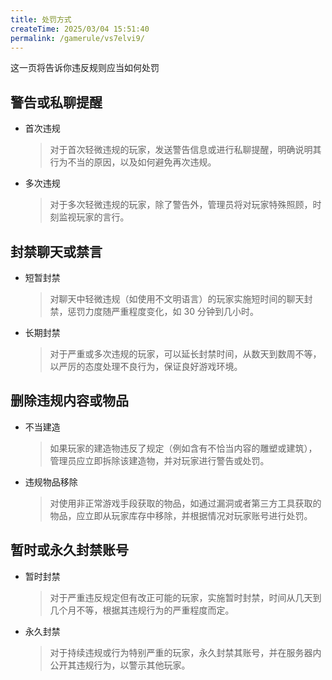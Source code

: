 ```yaml
---
title: 处罚方式
createTime: 2025/03/04 15:51:40
permalink: /gamerule/vs7elvi9/
---
```

这一页将告诉你违反规则应当如何处罚

## 警告或私聊提醒

- 首次违规
  > 对于首次轻微违规的玩家，发送警告信息或进行私聊提醒，明确说明其行为不当的原因，以及如何避免再次违规。
- 多次违规
  > 对于多次轻微违规的玩家，除了警告外，管理员将对玩家特殊照顾，时刻监视玩家的言行。

## 封禁聊天或禁言

- 短暂封禁
  > 对聊天中轻微违规（如使用不文明语言）的玩家实施短时间的聊天封禁，惩罚力度随严重程度变化，如 30 分钟到几小时。
- 长期封禁
  > 对于严重或多次违规的玩家，可以延长封禁时间，从数天到数周不等，以严厉的态度处理不良行为，保证良好游戏环境。

## 删除违规内容或物品

- 不当建造
  > 如果玩家的建造物违反了规定（例如含有不恰当内容的雕塑或建筑），管理员应立即拆除该建造物，并对玩家进行警告或处罚。
- 违规物品移除
  > 对使用非正常游戏手段获取的物品，如通过漏洞或者第三方工具获取的物品，应立即从玩家库存中移除，并根据情况对玩家账号进行处罚。

## 暂时或永久封禁账号

- 暂时封禁
  > 对于严重违反规定但有改正可能的玩家，实施暂时封禁，时间从几天到几个月不等，根据其违规行为的严重程度而定。
- 永久封禁
  > 对于持续违规或行为特别严重的玩家，永久封禁其账号，并在服务器内公开其违规行为，以警示其他玩家。
